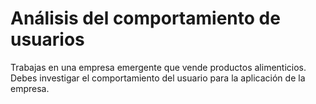 # Análisis del comportamiento de usuarios 
Trabajas en una empresa emergente que vende productos alimenticios. Debes investigar el comportamiento del usuario para la aplicación de la empresa.
